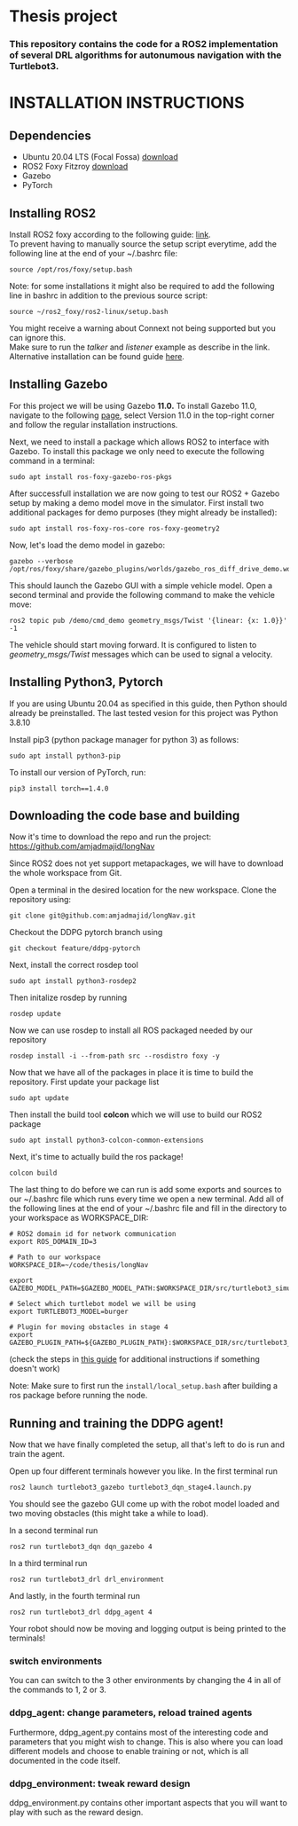 # Thesis project
### This repository contains the code for a ROS2 implementation of several DRL algorithms for autonumous navigation with the Turtlebot3.


# **INSTALLATION INSTRUCTIONS**

## **Dependencies**

*   Ubuntu 20.04 LTS (Focal Fossa) [download](https://releases.ubuntu.com/20.04)
*   ROS2 Foxy Fitzroy [download](https://github.com/ros2/ros2/releases?after=release-dashing-20200722)
*   Gazebo
*   PyTorch


## **Installing ROS2**
Install ROS2 foxy according to the following guide: [link](https://docs.ros.org/en/foxy/Installation/Ubuntu-Install-Debians.html). <br>
To prevent having to manually source the setup script everytime, add the following line at the end of your ~/.bashrc file:

```
source /opt/ros/foxy/setup.bash
```
Note: for some installations it might also be required to add the following line in bashrc in addition to the previous source script:
```
source ~/ros2_foxy/ros2-linux/setup.bash
```

You might receive a warning about Connext not being supported but you can ignore this. <br>
Make sure to run the *talker* and *listener* example as describe in the link.
<br>
Alternative installation can be found guide [here](https://automaticaddison.com/how-to-install-ros-2-foxy-fitzroy-on-ubuntu-linux/).


## **Installing Gazebo**

For this project we will be using Gazebo **11.0.** To install Gazebo 11.0, navigate to the following [page](http://gazebosim.org/tutorials?tut=install_ubuntu), select Version 11.0 in the top-right corner and follow the regular installation instructions.

Next, we need to install a package which allows ROS2 to interface with Gazebo. 
To install this package we only need to execute the following command in a terminal:
```
sudo apt install ros-foxy-gazebo-ros-pkgs
```
After successfull installation we are now going to test our ROS2 + Gazebo setup by making a demo model move in the simulator. First install two additional packages for demo purposes (they might already be installed):
```
sudo apt install ros-foxy-ros-core ros-foxy-geometry2
```
Now, let's load the demo model in gazebo:
```
gazebo --verbose /opt/ros/foxy/share/gazebo_plugins/worlds/gazebo_ros_diff_drive_demo.world
```
This should launch the Gazebo GUI with a simple vehicle model. Open a second terminal and provide the following command to make the vehicle move:
```
ros2 topic pub /demo/cmd_demo geometry_msgs/Twist '{linear: {x: 1.0}}' -1
```
The vehicle should start moving forward. It is configured to listen to *geometry_msgs/Twist* messages which can be used to signal a velocity.

## **Installing Python3, Pytorch** 

If you are using Ubuntu 20.04 as specified in this guide, then Python should already be preinstalled. The last tested vesion for this project was Python 3.8.10

Install pip3 (python package manager for python 3) as follows:
```
sudo apt install python3-pip
```

To install our version of PyTorch, run:
```
pip3 install torch==1.4.0
```


## **Downloading the code base and building**
<!-- Now it's time to create a workspace which will serve as the basis for our project. To do this, follow the tutorial [here](https://automaticaddison.com/how-to-create-a-workspace-ros-2-foxy-fitzroy/) -->

Now it's time to download the repo and run the project:  https://github.com/amjadmajid/longNav

Since ROS2 does not yet support metapackages, we will have to download the whole workspace from Git. 

Open a terminal in the desired location for the new workspace. Clone the repository using:
```
git clone git@github.com:amjadmajid/longNav.git
```

Checkout the DDPG pytorch branch using
```
git checkout feature/ddpg-pytorch
```

Next, install the correct rosdep tool
```
sudo apt install python3-rosdep2
```

Then initalize rosdep by running
```
rosdep update
```

Now we can use rosdep to install all ROS packaged needed by our repository
```
rosdep install -i --from-path src --rosdistro foxy -y
```

Now that we have all of the packages in place it is time to build the repository. First update your package list
```
sudo apt update
```

Then install the build tool **colcon** which we will use to build our ROS2 package
```
sudo apt install python3-colcon-common-extensions
```

Next, it's time to actually build the ros package!
```
colcon build
```

The last thing to do before we can run is add some exports and sources to our ~/.bashrc file which runs every time we open a new terminal. Add all of the following lines at the end of your ~/.bashrc file and fill in the directory to your workspace as WORKSPACE_DIR:
```
# ROS2 domain id for network communication
export ROS_DOMAIN_ID=3

# Path to our workspace
WORKSPACE_DIR=~/code/thesis/longNav

export GAZEBO_MODEL_PATH=$GAZEBO_MODEL_PATH:$WORKSPACE_DIR/src/turtlebot3_simulations/turtlebot3_gazebo/models

# Select which turtlebot model we will be using
export TURTLEBOT3_MODEL=burger

# Plugin for moving obstacles in stage 4
export GAZEBO_PLUGIN_PATH=${GAZEBO_PLUGIN_PATH}:$WORKSPACE_DIR/src/turtlebot3_simulations/turtlebot3_gazebo/models/turtlebot3_dqn_world/obstacle_plugin/lib
```

(check the steps in [this guide](https://automaticaddison.com/how-to-create-a-workspace-ros-2-foxy-fitzroy/) for additional instructions if something doesn't work)

Note: Make sure to first run the ```install/local_setup.bash``` after building a ros package before running the node.

## **Running and training the DDPG agent!**

Now that we have finally completed the setup, all that's left to do is run and train the agent. 

Open up four different terminals however you like. In the first terminal run
```
ros2 launch turtlebot3_gazebo turtlebot3_dqn_stage4.launch.py
```
You should see the gazebo GUI come up with the robot model loaded and two moving obstacles (this might take a while to load).

In a second terminal run
```
ros2 run turtlebot3_dqn dqn_gazebo 4 
```
In a third terminal run
```
ros2 run turtlebot3_drl drl_environment 
```
And lastly, in the fourth terminal run
```
ros2 run turtlebot3_drl ddpg_agent 4
```

Your robot should now be moving and logging output is being printed to the terminals!

### switch environments

You can can switch to the 3 other environments by changing the 4 in all of the commands to 1, 2 or 3.

### ddpg_agent: change parameters, reload trained agents

Furthermore, ddpg_agent.py contains most of the interesting code and parameters that you might wish to change. This is also where you can load different models and choose to enable training or not, which is all documented in the code itself.

### ddpg_environment: tweak reward design

ddpg_environment.py contains other important aspects that you will want to play with such as the reward design.
